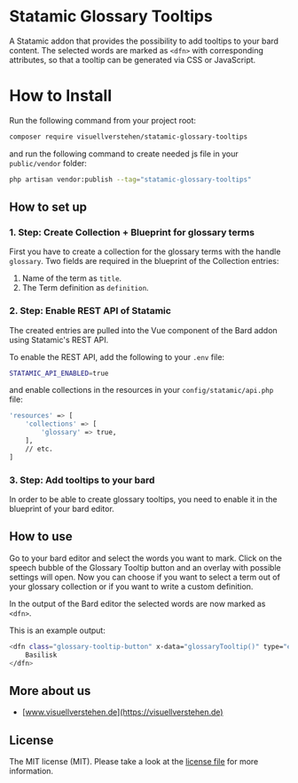 # Statamic Glossary Tooltips

A Statamic addon that provides the possibility to add tooltips to your bard content. The selected words are marked as `<dfn>` with corresponding attributes, so that a tooltip can be generated via CSS or JavaScript.

# How to Install

Run the following command from your project root:

```bash
composer require visuellverstehen/statamic-glossary-tooltips
```

and run the following command to create needed js file in your `public/vendor` folder:

```bash
php artisan vendor:publish --tag="statamic-glossary-tooltips"
```

## How to set up

### 1. Step: Create Collection + Blueprint for glossary terms

First you have to create a collection for the glossary terms with the handle `glossary`.
Two fields are required in the blueprint of the Collection entries: 
1. Name of the term as `title`.
2. The Term definition as `definition`.

### 2. Step: Enable REST API of Statamic

The created entries are pulled into the Vue component of the Bard addon using Statamic's REST API. 

To enable the REST API, add the following to your `.env` file:

```bash
STATAMIC_API_ENABLED=true
```

and enable collections in the resources in your `config/statamic/api.php` file:

```bash
'resources' => [
    'collections' => [
        'glossary' => true,
    ],
    // etc.
]
```

### 3. Step: Add tooltips to your bard

In order to be able to create glossary tooltips, you need to enable it in the blueprint of your bard editor.

## How to use

Go to your bard editor and select the words you want to mark. Click on the speech bubble of the Glossary Tooltip button and an overlay with possible settings will open. Now you can choose if you want to select a term out of your glossary collection or if you want to write a custom definition. 

In the output of the Bard editor the selected words are now marked as `<dfn>`. 

This is an example output:

```bash
<dfn class="glossary-tooltip-button" x-data="glossaryTooltip()" type="entry" locale="en" title="an imaginary reptile said to be able to kill by poison or by looking at someone: The herb rue was said to offer protection from basilisks." value="Basilisk" id="b7d272ea-e4b2-4543-895e-6485123bb7ab">
    Basilisk
</dfn>
```

## More about us

- [www.visuellverstehen.de](https://visuellverstehen.de)

## License
The MIT license (MIT). Please take a look at the [license file](LICENSE.md) for more information.